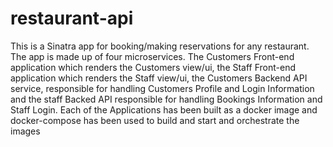 # restaurant-api
This is a Sinatra app for booking/making reservations for any restaurant. The app is made up of four microservices. The Customers Front-end application which renders the Customers view/ui, the Staff Front-end application which renders the Staff view/ui, the Customers Backend API service, responsible for handling Customers Profile and Login Information and the staff Backed API responsible for handling Bookings Information and Staff Login. Each of the Applications has been built as a docker image and docker-compose has been used to build and start and orchestrate the images
